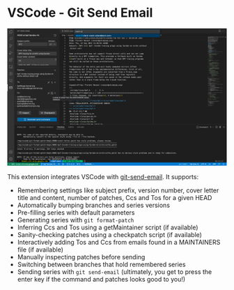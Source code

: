 # VSCode - Git Send Email

![Screenshot](/screenshot.png?raw=true "Screenshot")
 
This extension integrates VSCode with
[git-send-email](https://git-send-email.io/). It supports:

* Remembering settings like subject prefix, version number, cover letter title
  and content, number of patches, Ccs and Tos for a given HEAD
* Automatically bumping branches and series versions
* Pre-filling series with default parameters
* Generating series with `git format-patch`
* Inferring Ccs and Tos using a getMaintainer script (if available)
* Sanity-checking patches using a checkpatch script (if available)
* Interactively adding Tos and Ccs from emails found in a MAINTAINERS file (if available)
* Manually inspecting patches before sending
* Switching between branches that hold remembered series
* Sending series with `git send-email` (ultimately, you get to press the enter
  key if the command and patches looks good to you!)
